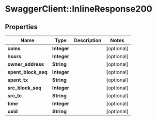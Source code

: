 # SwaggerClient::InlineResponse200

## Properties
Name | Type | Description | Notes
------------ | ------------- | ------------- | -------------
**coins** | **Integer** |  | [optional] 
**hours** | **Integer** |  | [optional] 
**owner_address** | **String** |  | [optional] 
**spent_block_seq** | **Integer** |  | [optional] 
**spent_tx** | **String** |  | [optional] 
**src_block_seq** | **Integer** |  | [optional] 
**src_tc** | **String** |  | [optional] 
**time** | **Integer** |  | [optional] 
**uxid** | **String** |  | [optional] 


